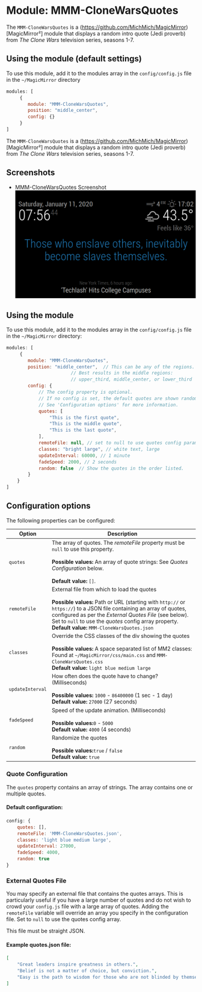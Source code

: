 # Module: MMM-CloneWarsQuotes
The `MMM-CloneWarsQuotes` is a (https://github.com/MichMich/MagicMirror)[MagicMirror²] module that displays a random intro quote (Jedi proverb) from _The Clone Wars_ television series, seasons 1-7.

## Using the module (default settings)

To use this module, add it to the modules array in the `config/config.js` file in the `~/MagicMirror` directory
````javascript
modules: [
	 {
		module: "MMM-CloneWarsQuotes",
		position: "middle_center",
		config: {}
	 }
]
````
The `MMM-CloneWarsQuotes` is a (https://github.com/MichMich/MagicMirror)[MagicMirror²] module that displays a random intro quote (Jedi proverb) from _The Clone Wars_ television series, seasons 1-7.

## Screenshots
- MMM-CloneWarsQuotes Screenshot
![Quotes Screenshot](screenshot.png)

## Using the module

To use this module, add it to the modules array in the `config/config.js` file in the `~/MagicMirror` directory:
````javascript
modules: [
	 {
		module: "MMM-CloneWarsQuotes",
		position: "middle_center",	// This can be any of the regions.
						// Best results in the middle regions: 
						// upper_third, middle_center, or lower_third
		config: {
			// The config property is optional.
			// If no config is set, the default quotes are shown randomly.
			// See 'Configuration options' for more information.
			quotes: [
				"This is the first quote",
				"This is the middle quote",
				"This is the last quote",
			],
			remoteFile: null, // set to null to use quotes config parameter
			classes: "bright large", // white text, large
			updateInterval: 60000, // 1 minute
			fadeSpeed: 2000, // 2 seconds
			random: false  // Show the quotes in the order listed.
		}
	}
]
````

## Configuration options

The following properties can be configured:


| Option           | Description
| ---------------- | -----------
| `quotes`	   | The array of quotes. The _remoteFile_ property must be `null` to use this property.<br><br> **Possible values:** An array of quote strings: See _Quotes Configuration_ below. <br><br> **Default value:** `[]`.
| `remoteFile`     | External file from which to load the quotes <br><br> **Possible values:** Path or URL (starting with `http://` or `https://`) to a JSON file containing an array of quotes, configured as per the _External Quotes File_ (see below). Set to `null` to use the _quotes_ config array property.<br> **Default value:** `MMM-CloneWarsQuotes.json`
| `classes`        | Override the CSS classes of the div showing the quotes <br><br> **Possible values:** A space separated list of MM2 classes: Found at `~/MagicMirror/css/main.css` and `MMM-CloneWarsQuotes.css` <br> **Default value:** `light blue medium large`
| `updateInterval` | How often does the quote have to change? (Milliseconds) <br><br> **Possible values:** `1000` - `86400000` (1 sec - 1 day) <br> **Default value:** `27000` (27 seconds)
| `fadeSpeed`      | Speed of the update animation. (Milliseconds) <br><br> **Possible values:**`0` - `5000` <br> **Default value:** `4000` (4 seconds)
| `random`         | Randomize the quotes <br><br> **Possible values:**`true` / `false` <br> **Default value:** `true`

### Quote Configuration

The `quotes` property contains an array of strings. The array contains one or multiple quotes.

#### Default configuration:
````javascript
config: {
	quotes: [],
	remoteFile: 'MMM-CloneWarsQuotes.json',
	classes: 'light blue medium large',
	updateInterval: 27000,
	fadeSpeed: 4000,
	random: true
}
````

### External Quotes File
You may specify an external file that contains the quotes arrays. This is particularly useful if you have a large number of quotes and do not wish to crowd your `config.js` file with a large array of quotes. Adding the `remoteFile` variable will override an array you specify in the configuration file. Set to `null` to use the quotes config array.

This file must be straight JSON.
#### Example quotes.json file:
````json
[
	"Great leaders inspire greatness in others.",
	"Belief is not a matter of choice, but conviction.",
	"Easy is the path to wisdom for those who are not blinded by themselves.",
]
````
